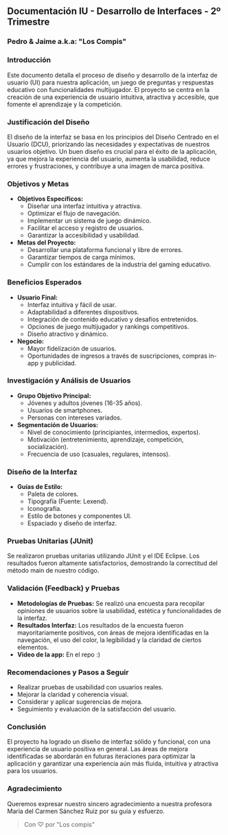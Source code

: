 ## Documentación IU - Desarrollo de Interfaces - 2º Trimestre

### **Pedro** & **Jaime** a.k.a: "Los Compis"

### Introducción

Este documento detalla el proceso de diseño y desarrollo de la interfaz de usuario (UI) para nuestra aplicación, un juego de preguntas y respuestas educativo con funcionalidades multijugador. El proyecto se centra en la creación de una experiencia de usuario intuitiva, atractiva y accesible, que fomente el aprendizaje y la competición.

### Justificación del Diseño

El diseño de la interfaz se basa en los principios del Diseño Centrado en el Usuario (DCU), priorizando las necesidades y expectativas de nuestros usuarios objetivo. Un buen diseño es crucial para el éxito de la aplicación, ya que mejora la experiencia del usuario, aumenta la usabilidad, reduce errores y frustraciones, y contribuye a una imagen de marca positiva.

### Objetivos y Metas

*   **Objetivos Específicos:**
    *   Diseñar una interfaz intuitiva y atractiva.
    *   Optimizar el flujo de navegación.
    *   Implementar un sistema de juego dinámico.
    *   Facilitar el acceso y registro de usuarios.
    *   Garantizar la accesibilidad y usabilidad.
*   **Metas del Proyecto:**
    *   Desarrollar una plataforma funcional y libre de errores.
    *   Garantizar tiempos de carga mínimos.
    *   Cumplir con los estándares de la industria del gaming educativo.

### Beneficios Esperados

*   **Usuario Final:**
    *   Interfaz intuitiva y fácil de usar.
    *   Adaptabilidad a diferentes dispositivos.
    *   Integración de contenido educativo y desafíos entretenidos.
    *   Opciones de juego multijugador y rankings competitivos.
    *   Diseño atractivo y dinámico.
*   **Negocio:**
    *   Mayor fidelización de usuarios.
    *   Oportunidades de ingresos a través de suscripciones, compras in-app y publicidad.

### Investigación y Análisis de Usuarios

*   **Grupo Objetivo Principal:**
    *   Jóvenes y adultos jóvenes (16-35 años).
    *   Usuarios de smartphones.
    *   Personas con intereses variados.
*   **Segmentación de Usuarios:**
    *   Nivel de conocimiento (principiantes, intermedios, expertos).
    *   Motivación (entretenimiento, aprendizaje, competición, socialización).
    *   Frecuencia de uso (casuales, regulares, intensos).

### Diseño de la Interfaz

*   **Guías de Estilo:**
    *   Paleta de colores.
    *   Tipografía (Fuente: Lexend).
    *   Iconografía.
    *   Estilo de botones y componentes UI.
    *   Espaciado y diseño de interfaz.

### Pruebas Unitarias (JUnit)

Se realizaron pruebas unitarias utilizando JUnit y el IDE Eclipse. Los resultados fueron altamente satisfactorios, demostrando la correctitud del método main de nuestro código.

### Validación (Feedback) y Pruebas

*   **Metodologías de Pruebas:** Se realizó una encuesta para recopilar opiniones de usuarios sobre la usabilidad, estética y funcionalidades de la interfaz.
*   **Resultados Interfaz:** Los resultados de la encuesta fueron mayoritariamente positivos, con áreas de mejora identificadas en la navegación, el uso del color, la legibilidad y la claridad de ciertos elementos.
*   **Video de la app:** En el repo :)

### Recomendaciones y Pasos a Seguir

*   Realizar pruebas de usabilidad con usuarios reales.
*   Mejorar la claridad y coherencia visual.
*   Considerar y aplicar sugerencias de mejora.
*   Seguimiento y evaluación de la satisfacción del usuario.

### Conclusión

El proyecto ha logrado un diseño de interfaz sólido y funcional, con una experiencia de usuario positiva en general. Las áreas de mejora identificadas se abordarán en futuras iteraciones para optimizar la aplicación y garantizar una experiencia aún más fluida, intuitiva y atractiva para los usuarios.

### Agradecimiento

Queremos expresar nuestro sincero agradecimiento a nuestra profesora María del Carmen Sánchez Ruiz por su guía y esfuerzo.

> Con ♡ por "Los compis" 
